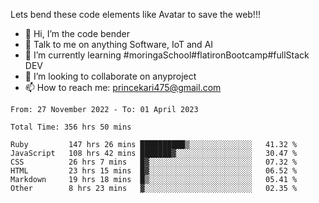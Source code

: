 Lets bend these code elements like Avatar to save the web!!!
- 👋 Hi, I’m the code bender
- 👀 Talk to me on anything Software, IoT and AI
- 🌱 I’m currently learning #moringaSchool#flatironBootcamp#fullStack DEV
- 💞️ I’m looking to collaborate on anyproject
- 📫 How to reach me: princekari475@gmail.com

<!--START_SECTION:waka-->

```text
From: 27 November 2022 - To: 01 April 2023

Total Time: 356 hrs 50 mins

Ruby         147 hrs 26 mins ██████████▒░░░░░░░░░░░░░░   41.32 %
JavaScript   108 hrs 42 mins ███████▓░░░░░░░░░░░░░░░░░   30.47 %
CSS          26 hrs 7 mins   █▓░░░░░░░░░░░░░░░░░░░░░░░   07.32 %
HTML         23 hrs 15 mins  █▓░░░░░░░░░░░░░░░░░░░░░░░   06.52 %
Markdown     19 hrs 18 mins  █▒░░░░░░░░░░░░░░░░░░░░░░░   05.41 %
Other        8 hrs 23 mins   ▓░░░░░░░░░░░░░░░░░░░░░░░░   02.35 %
```

<!--END_SECTION:waka-->


<!---
prince475/prince475 is a ✨ special ✨ repository because its `README.md` (this file) appears on your GitHub profile.
You can click the Preview link to take a look at your changes.
--->
